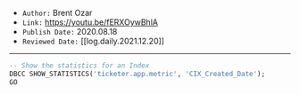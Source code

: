 

- `Author:` Brent Ozar
- `Link:` <https://youtu.be/fERXOywBhlA>
- `Publish Date:` 2020.08.18
- `Reviewed Date:` [[log.daily.2021.12.20]]

---

```sql
-- Show the statistics for an Index 
DBCC SHOW_STATISTICS('ticketer.app.metric', 'CIX_Created_Date');
GO
```


